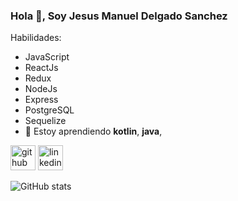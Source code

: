 ### Hola 👋, Soy Jesus Manuel Delgado Sanchez


Habilidades:
- JavaScript
- ReactJs
- Redux
- NodeJs
- Express
- PostgreSQL
- Sequelize
- 🌱 Estoy aprendiendo **kotlin**, **java**,  


[<img src='https://cdn.jsdelivr.net/npm/simple-icons@3.0.1/icons/github.svg' alt='github' height='40'>](https://github.com/m6nuel)  [<img src='https://raw.githubusercontent.com/rahuldkjain/github-profile-readme-generator/master/src/images/icons/Social/linked-in-alt.svg' alt='linkedin' height='40'>](https://www.linkedin.com/in/https://www.linkedin.com/in/m6nuel//)  

![GitHub stats](https://github-readme-stats.vercel.app/api?username=m6nuel&show_icons=true)  

